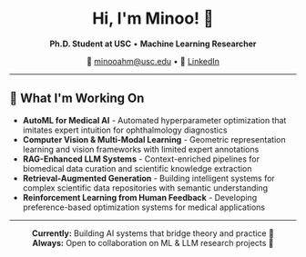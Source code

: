 <div align="center">


# Hi, I'm Minoo! 👋

**Ph.D. Student at USC** • **Machine Learning Researcher**

📧 minooahm@usc.edu • 🔗 [LinkedIn](https://www.linkedin.com/in/minoo-ahmadi-16342721a/)

</div>

---

## 🔬 What I'm Working On

- **AutoML for Medical AI** - Automated hyperparameter optimization that imitates expert intuition for ophthalmology diagnostics
- **Computer Vision & Multi-Modal Learning** - Geometric representation learning and vision frameworks with limited expert annotations
- **RAG-Enhanced LLM Systems** - Context-enriched pipelines for biomedical data curation and scientific knowledge extraction
- **Retrieval-Augmented Generation** - Building intelligent systems for complex scientific data repositories with semantic understanding
- **Reinforcement Learning from Human Feedback** - Developing preference-based optimization systems for medical applications

---

<div align="center">

**Currently:** Building AI systems that bridge theory and practice 🚀  
**Always:** Open to collaboration on ML & LLM research projects 🤝

</div>
